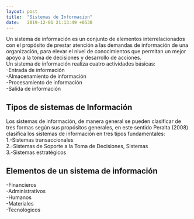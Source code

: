 ```yaml
---
layout: post
title:  "Sistemas de Informacion"
date:   2019-12-01 21:13:49 +0530
---
```

<p>Un sistema de información es un conjunto de elementos interrelacionados con el propósito de prestar atención a las demandas de información de una organización, para elevar el nivel de conocimientos que permitan un mejor apoyo a la toma de decisiones y desarrollo de acciones.<br>
Un sistema de información realiza cuatro actividades básicas:<br>
-Entrada de información<br>
-Almacenamiento de información<br>
-Procesamiento de información<br>
-Salida de información</p>
<h2>Tipos de sistemas de Información</h2>
<p>Los sistemas de información, de manera general se pueden clasificar de tres formas según sus propósitos generales, en este sentido Peralta (2008) clasifica los sistemas de información en tres tipos fundamentales:<br>
1.-Sistemas transaccionales<br>
2.-Sistemas de Soporte a la Toma de Decisiones, Sistemas<br>
3.-Sistemas estratégicos</p>
<h2>Elementos de un sistema de información</h2>
<p>-Financieros<br>
-Administrativos<br>
-Humanos<br>
-Materiales<br>
-Tecnológicos<br>
